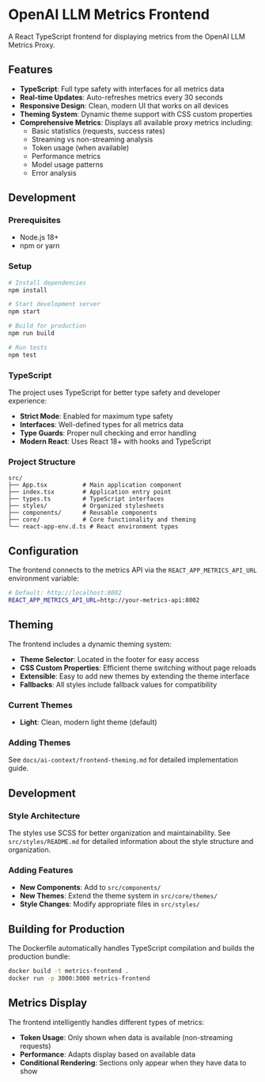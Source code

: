 # OpenAI LLM Metrics Frontend

A React TypeScript frontend for displaying metrics from the OpenAI LLM Metrics Proxy.

## Features

- **TypeScript**: Full type safety with interfaces for all metrics data
- **Real-time Updates**: Auto-refreshes metrics every 30 seconds
- **Responsive Design**: Clean, modern UI that works on all devices
- **Theming System**: Dynamic theme support with CSS custom properties
- **Comprehensive Metrics**: Displays all available proxy metrics including:
  - Basic statistics (requests, success rates)
  - Streaming vs non-streaming analysis
  - Token usage (when available)
  - Performance metrics
  - Model usage patterns
  - Error analysis

## Development

### Prerequisites

- Node.js 18+ 
- npm or yarn

### Setup

```bash
# Install dependencies
npm install

# Start development server
npm start

# Build for production
npm run build

# Run tests
npm test
```

### TypeScript

The project uses TypeScript for better type safety and developer experience:

- **Strict Mode**: Enabled for maximum type safety
- **Interfaces**: Well-defined types for all metrics data
- **Type Guards**: Proper null checking and error handling
- **Modern React**: Uses React 18+ with hooks and TypeScript

### Project Structure

```
src/
├── App.tsx          # Main application component
├── index.tsx        # Application entry point
├── types.ts         # TypeScript interfaces
├── styles/          # Organized stylesheets
├── components/      # Reusable components
├── core/            # Core functionality and theming
└── react-app-env.d.ts # React environment types
```

## Configuration

The frontend connects to the metrics API via the `REACT_APP_METRICS_API_URL` environment variable:

```bash
# Default: http://localhost:8002
REACT_APP_METRICS_API_URL=http://your-metrics-api:8002
```

## Theming

The frontend includes a dynamic theming system:

- **Theme Selector**: Located in the footer for easy access
- **CSS Custom Properties**: Efficient theme switching without page reloads
- **Extensible**: Easy to add new themes by extending the theme interface
- **Fallbacks**: All styles include fallback values for compatibility

### Current Themes
- **Light**: Clean, modern light theme (default)

### Adding Themes
See `docs/ai-context/frontend-theming.md` for detailed implementation guide.

## Development

### Style Architecture
The styles use SCSS for better organization and maintainability. See `src/styles/README.md` for detailed information about the style structure and organization.

### Adding Features
- **New Components**: Add to `src/components/`
- **New Themes**: Extend the theme system in `src/core/themes/`
- **Style Changes**: Modify appropriate files in `src/styles/`

## Building for Production

The Dockerfile automatically handles TypeScript compilation and builds the production bundle:

```bash
docker build -t metrics-frontend .
docker run -p 3000:3000 metrics-frontend
```

## Metrics Display

The frontend intelligently handles different types of metrics:

- **Token Usage**: Only shown when data is available (non-streaming requests)
- **Performance**: Adapts display based on available data
- **Conditional Rendering**: Sections only appear when they have data to show
